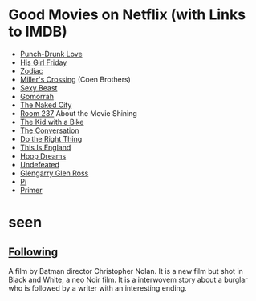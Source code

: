# Good Movies on Netflix (with Links to IMDB)

- [Punch-Drunk Love](http://www.imdb.com/title/tt0272338/)
- [His Girl Friday](http://www.imdb.com/title/tt0032599/)
- [Zodiac](http://www.imdb.com/title/tt0443706/)
- [Miller's Crossing](http://www.imdb.com/title/tt0100150/) (Coen Brothers)
- [Sexy Beast](http://www.imdb.com/title/tt0203119/)
- [Gomorrah](http://www.imdb.com/title/tt0929425/)
- [The Naked City](http://www.imdb.com/title/tt0040636/)
- [Room 237](http://www.imdb.com/title/tt2085910/) About the Movie Shining
- [The Kid with a Bike](http://www.imdb.com/title/tt1827512/)
- [The Conversation](http://www.imdb.com/title/tt0071360/)
- [Do the Right Thing](http://www.imdb.com/title/tt0097216/)
- [This Is England](http://www.imdb.com/title/tt0480025/)
- [Hoop Dreams](http://www.imdb.com/title/tt0110057/)
- [Undefeated](http://www.imdb.com/title/tt1860355/)
- [Glengarry Glen Ross](http://www.imdb.com/title/tt0104348/)
- [Pi](http://www.imdb.com/title/tt0138704/)
- [Primer](http://www.imdb.com/title/tt0390384/)

# seen

## [Following](http://www.imdb.com/title/tt0154506/)

A film by Batman director Christopher Nolan. It is a new film but shot in Black and White, a neo Noir film. It is a interwovem story about a burglar who is followed by a writer with an interesting ending.

